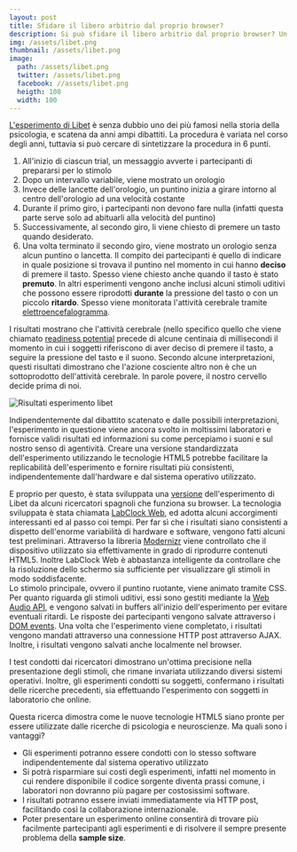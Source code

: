 ```yaml
---
layout: post
title: Sfidare il libero arbitrio dal proprio browser?
description: Si può sfidare il libero arbitrio dal proprio browser? Un team di scienziati ha ricreato il famoso esperimento di Libet usando tecnologie HTML5.
img: /assets/libet.png
thumbnail: /assets/libet.png
image:
  path: /assets/libet.png
  twitter: /assets/libet.png
  facebook: //assets/libet.png
  heigth: 100
  width: 100
---
```


[L'esperimento di Libet](https://it.wikipedia.org/wiki/Benjamin_Libet) è senza dubbio uno dei più famosi nella storia della psicologia, e scatena da anni ampi dibattiti. La procedura è variata nel corso degli anni, tuttavia si può cercare di sintetizzare la procedura in 6 punti.
1. All'inizio di ciascun trial, un messaggio avverte i partecipanti di prepararsi per lo stimolo
2. Dopo un intervallo variabile, viene mostrato un orologio
3. Invece delle lancette dell'orologio, un puntino inizia a girare intorno al centro dell'orologio ad una velocità costante
4. Durante il primo giro, i partecipanti non devono fare nulla (infatti questa parte serve solo ad abituarli alla velocità del puntino)
5. Successivamente, al secondo giro, li viene chiesto di premere un tasto quando desiderato.
6. Una volta terminato il secondo giro, viene mostrato un orologio senza alcun puntino o lancetta.
Il compito dei partecipanti è quello di indicare in quale posizione si trovava il puntino nel momento in cui hanno **deciso** di premere il tasto. Spesso viene chiesto anche quando il tasto è stato **premuto**. In altri esperimenti vengono anche inclusi alcuni stimoli uditivi che possono essere riprodotti **durante** la pressione del tasto o con un piccolo **ritardo**.
Spesso viene monitorata l'attività cerebrale tramite [elettroencefalogramma](https://it.wikipedia.org/wiki/Elettroencefalografia).

I risultati mostrano che l'attività cerebrale (nello specifico quello che viene chiamato [readiness potential](https://en.wikipedia.org/wiki/Bereitschaftspotential) precede di alcune centinaia di millisecondi il momento in cui i soggetti riferiscono di aver deciso di premere il tasto, a seguire la pressione del tasto e il suono. Secondo alcune interpretazioni, questi risultati dimostrano che l'azione cosciente altro non è che un sottoprodotto dell'attività cerebrale. In parole povere, il nostro cervello decide prima di noi.

<img src="{{ site.url }}/assets/libet1.jpg" alt="Risultati esperimento libet" />

Indipendentemente dal dibattito scatenato e dalle possibili interpretazioni, l'esperimento in questione viene ancora svolto in moltissimi laboratori e fornisce validi risultati ed informazioni su come percepiamo i suoni e sul nostro senso di agentività. Creare una versione standardizzata dell'esperimento utilizzando le tecnologie HTML5 potrebbe facilitare la replicabilità dell'esperimento e fornire risultati più consistenti, indipendentemente dall'hardware e dal sistema operativo utilizzato.

E proprio per questo, è stata sviluppata una [versione](http://www.nature.com/articles/srep32689) dell'esperimento di Libet da alcuni ricercatori spagnoli che funziona su browser.
La tecnologia sviluppata è stata chiamata [LabClock Web](https://github.com/txipi/Labclock-Web), ed adotta alcuni accorgimenti interessanti ed al passo coi tempi. Per far sì che i risultati siano consistenti a dispetto dell'enorme variabilità di hardware e software, vengono fatti alcuni test preliminari. Attraverso la libreria [Modernizr](https://modernizr.com/) viene controllato che il dispositivo utilizzato sia effettivamente in grado di riprodurre contenuti HTML5. Inoltre LabClock Web è abbastanza intelligente da controllare che la risoluzione dello schermo sia sufficiente per visualizzare gli stimoli in modo soddisfacente.  
Lo stimolo principale, ovvero il puntino ruotante, viene animato tramite CSS.
Per quanto riguarda gli stimoli uditivi, essi sono gestiti mediante la [Web Audio API](https://developer.mozilla.org/it/docs/Web/API/Web_Audio_API), e vengono salvati in buffers all'inizio dell'esperimento per evitare eventuali ritardi.
Le risposte dei partecipanti vengono salvate attraverso i [DOM events](http://www.w3schools.com/js/js_htmldom_events.asp). Una volta che l'esperimento viene completato, i risultati vengono mandati attraverso una connessione HTTP post attraverso AJAX.
Inoltre, i risultati vengono salvati anche localmente nel browser.

I test condotti dai ricercatori dimostrano un'ottima precisione nella presentazione degli stimoli, che rimane invariata utilizzando diversi sistemi operativi. Inoltre, gli esperimenti condotti su soggetti, confermano i risultati delle ricerche precedenti, sia effettuando l'esperimento con soggetti in laboratorio che online.

Questa ricerca dimostra come le nuove tecnologie HTML5 siano pronte per essere utilizzate dalle ricerche di psicologia e neuroscienze. Ma quali sono i vantaggi?
- Gli esperimenti potranno essere condotti con lo stesso software indipendentemente dal sistema operativo utilizzato
- Si potrà risparmiare sui costi degli esperimenti, infatti nel momento in cui rendere disponibile il codice sorgente diventa prassi comune, i laboratori non dovranno più pagare per costosissimi software.
- I risultati potranno essere inviati immediatamente via HTTP post, facilitando così la collaborazione internazionale.
- Poter presentare un esperimento online consentirà di trovare più facilmente partecipanti agli esperimenti e di risolvere il sempre presente problema della **sample size**.
